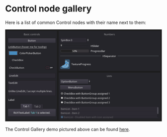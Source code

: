 
# Control node gallery

Here is a list of common Control nodes with their name next to them:

![](img/control_gallery.png)

The Control Gallery demo pictured above can be found
[here](../../07_demo_projects/gui/control_gallery/).

